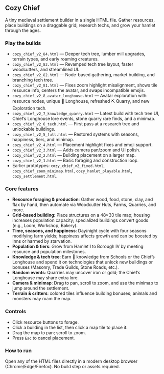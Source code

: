 ## Cozy Chief

A tiny medieval settlement builder in a single HTML file. Gather resources, place buildings on a draggable grid, research techs, and grow your hamlet through the ages.

### Play the builds
- `cozy_chief_v2_84.html` — Deeper tech tree, lumber mill upgrades, terrain types, and early roaming creatures.
- `cozy_chief_v2_83.html` — Revamped tech tree layout, faster woodcutters, and streamlined UI.
- `cozy_chief_v2_82.html` — Node-based gathering, market building, and branching tech tree.
- `cozy_chief_v2_81.html` — Fixes zoom highlight misalignment, shows tile resource info, centers the avatar, and swaps incompatible emojis.
- `cozy_chief_v2_8_avatar_longhouse.html` — Avatar exploration with resource nodes, unique 🏰 Longhouse, refreshed ⛏️ Quarry, and new Exploration tech.
- `cozy_chief_v2_7_knowledge_quarry.html` — Latest build with tech tree UI, Chief’s Longhouse lore events, stone quarry rare finds, and a minimap.
- `cozy_chief_v2_6_tech.html` — First pass at a research tree and unlockable buildings.
- `cozy_chief_v2_5_full.html` — Restored systems with seasons, happiness, tiers, and minimap.
- `cozy_chief_v2_4.html` — Placement highlight fixes and emoji support.
- `cozy_chief_v2_3.html` — Adds camera pan/zoom and UI polish.
- `cozy_chief_v2_2.html` — Building placement on a larger map.
- `cozy_chief_v2_1.html` — Basic foraging and construction loop.
- Earlier prototypes: `cozy_chief_v2_fixed.html`, `cozy_chief_zoom_minimap.html`, `cozy_hamlet_playable.html`, `cozy_settlement.html`.

### Core features
- **Resource foraging & production**: Gather wood, food, stone, clay, and flax by hand, then automate via Woodcutter Huts, Farms, Quarries, and more.
- **Grid-based building**: Place structures on a 48×30 tile map; housing increases population capacity; specialized buildings convert goods (e.g., Loom, Workshop, Bakery).
- **Time, seasons, and happiness**: Day/night cycle with four seasons modifying farm yields; happiness affects growth and can be boosted by Inns or harmed by starvation.
- **Population & tiers**: Grow from Hamlet I to Borough IV by meeting resource and population milestones.
- **Knowledge & tech tree**: Earn 📜 knowledge from Schools or the Chief’s Longhouse and spend it on technologies that unlock new buildings or bonuses (Masonry, Trade Guilds, Stone Roads, etc.).
- **Random events**: Quarries may uncover iron or gold; the Chief’s Longhouse may share extra lore.
- **Camera & minimap**: Drag to pan, scroll to zoom, and use the minimap to jump around the settlement.
- **Terrain & critters**: colored tiles influence building bonuses; animals and monsters may roam the map.

### Controls
- Click resource buttons to forage.
- Click a building in the list, then click a map tile to place it.
- Drag the map to pan; scroll to zoom.
- Press `Esc` to cancel placement.

### How to run
Open any of the HTML files directly in a modern desktop browser (Chrome/Edge/Firefox). No build step or assets required.
